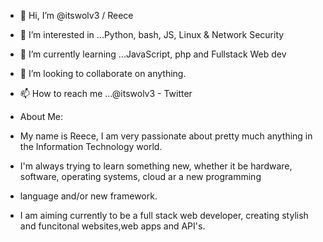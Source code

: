 - 👋 Hi, I’m @itswolv3 / Reece
- 👀 I’m interested in ...Python, bash, JS, Linux & Network Security
- 🌱 I’m currently learning ...JavaScript, php and Fullstack Web dev
- 💞️ I’m looking to collaborate on anything.
- 📫 How to reach me ...@itswolv3 - Twitter

- About Me:
- My name is Reece, I am very passionate about pretty much anything in the Information Technology world.
- I'm always trying to learn something new, whether it be hardware, software, operating systems, cloud ar a new programming
- language and/or new framework.
- I am aiming currently to be a full stack web developer, creating stylish and funcitonal websites,web apps and API's.
<!---
itswolv3/itswolv3 is a ✨ special ✨ repository because its `README.md` (this file) appears on your GitHub profile.
You can click the Preview link to take a look at your changes.
--->
